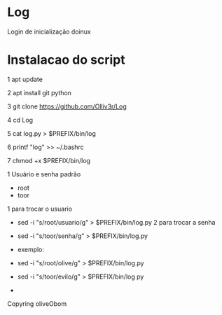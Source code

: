 # Log
Login de inicialização doinux

# Instalacao do script

1 apt update

2 apt install git python

3 git clone https://github.com/Olliv3r/Log

4 cd Log

5 cat log.py > $PREFIX/bin/log

6 printf "log" >> ~/.bashrc

7 chmod +x $PREFIX/bin/log


 
1 Usuário e senha padrão
* root
* toor

1 para trocar o usuario
* sed -i "s/root/usuario/g" > $PREFIX/bin/log.py
2 para trocar a senha
* sed -i "s/toor/senha/g" > $PREFIX/bin/log.py

* exemplo:

*	sed -i "s/root/olive/g" > $PREFIX/bin/log.py
*	sed -i "s/toor/evilo/g" > $PREFIX/bin/log py
*

Copyring oliveObom
